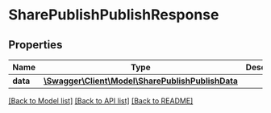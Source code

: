 # SharePublishPublishResponse

## Properties
Name | Type | Description | Notes
------------ | ------------- | ------------- | -------------
**data** | [**\Swagger\Client\Model\SharePublishPublishData**](SharePublishPublishData.md) |  | 

[[Back to Model list]](../README.md#documentation-for-models) [[Back to API list]](../README.md#documentation-for-api-endpoints) [[Back to README]](../README.md)


